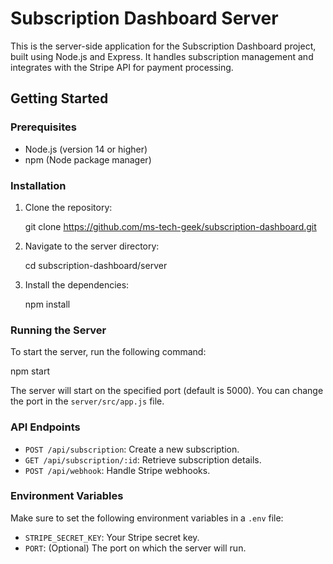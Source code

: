 # Subscription Dashboard Server

This is the server-side application for the Subscription Dashboard project, built using Node.js and Express. It handles subscription management and integrates with the Stripe API for payment processing.

## Getting Started

### Prerequisites

- Node.js (version 14 or higher)
- npm (Node package manager)

### Installation

1. Clone the repository:

   git clone https://github.com/ms-tech-geek/subscription-dashboard.git

2. Navigate to the server directory:

   cd subscription-dashboard/server

3. Install the dependencies:

   npm install

### Running the Server

To start the server, run the following command:

npm start

The server will start on the specified port (default is 5000). You can change the port in the `server/src/app.js` file.

### API Endpoints

- `POST /api/subscription`: Create a new subscription.
- `GET /api/subscription/:id`: Retrieve subscription details.
- `POST /api/webhook`: Handle Stripe webhooks.

### Environment Variables

Make sure to set the following environment variables in a `.env` file:

- `STRIPE_SECRET_KEY`: Your Stripe secret key.
- `PORT`: (Optional) The port on which the server will run.
